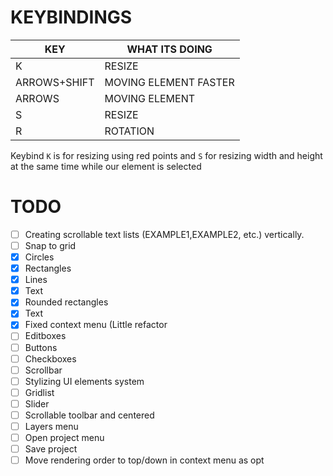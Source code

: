 # KEYBINDINGS

| KEY  | WHAT ITS DOING |
| ------------- | ------------- |
| K  | RESIZE |
| ARROWS+SHIFT  | MOVING ELEMENT FASTER  |
| ARROWS | MOVING ELEMENT |
| S | RESIZE |
| R | ROTATION |


Keybind `K` is for resizing using red points and `S` for resizing width and height at the same time while our element is selected

# TODO

- [ ] Creating scrollable text lists (EXAMPLE1,EXAMPLE2, etc.) vertically.
- [ ] Snap to grid
- [x] Circles
- [x] Rectangles
- [x] Lines
- [x] Text
- [x] Rounded rectangles
- [x] Text
- [x] Fixed context menu (Little refactor
- [ ] Editboxes
- [ ] Buttons
- [ ] Checkboxes
- [ ] Scrollbar
- [ ] Stylizing UI elements system
- [ ] Gridlist
- [ ] Slider
- [ ] Scrollable toolbar and centered
- [ ] Layers menu
- [ ] Open project menu
- [ ] Save project
- [ ] Move rendering order to top/down in context menu as opt
